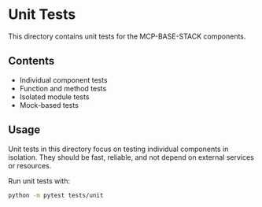 # Unit Tests

This directory contains unit tests for the MCP-BASE-STACK components.

## Contents

- Individual component tests
- Function and method tests
- Isolated module tests
- Mock-based tests

## Usage

Unit tests in this directory focus on testing individual components in isolation. They should be fast, reliable, and not depend on external services or resources.

Run unit tests with:

```bash
python -m pytest tests/unit